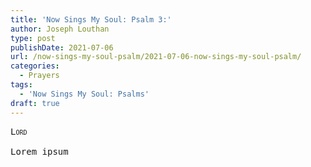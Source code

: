 ```yaml
---
title: 'Now Sings My Soul: Psalm 3:'
author: Joseph Louthan
type: post
publishDate: 2021-07-06
url: /now-sings-my-soul-psalm/2021-07-06-now-sings-my-soul-psalm/
categories:
  - Prayers
tags:
  - 'Now Sings My Soul: Psalms'
draft: true
---
```

<pre>
<div style="font-variant: small-caps;">Lord</div>
Lorem ipsum
</pre>

